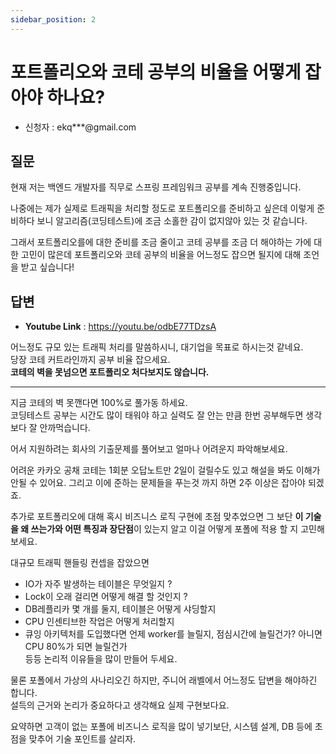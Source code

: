 ```yaml
---
sidebar_position: 2
---
```


# 포트폴리오와 코테 공부의 비율을 어떻게 잡아야 하나요?

<head>
  <meta name="keywords" content="개발자 취업, 포트폴리오, 코테 공부, 개발자 현실, 프론트 개발자, 프론트엔드 백엔드 차이"/>
</head>

- 신청자 : ekq***@gmail.com


## 질문  

현재 저는 백엔드 개발자를 직무로 스프링 프레임워크 공부를 계속 진행중입니다.   

나중에는 제가 실제로 트래픽을 처리할 정도로 포트폴리오를 준비하고 싶은데 이렇게 준비하다 보니 알고리즘(코딩테스트)에 조금 소홀한 감이 없지않아 있는 것 같습니다.   

그래서 포트폴리오를에 대한 준비를 조금 줄이고 코테 공부를 조금 더 해야하는 가에 대한 고민이 많은데 포트폴리오와 코테 공부의 비율을 어느정도 잡으면 될지에 대해 조언을 받고 싶습니다!

## 답변

- **Youtube Link** : https://youtu.be/odbE77TDzsA


어느정도 규모 있는 트래픽 처리를 말씀하시니, 대기업을 목표로 하시는것 같네요.  
당장 코테 커트라인까지 공부 비율 잡으세요.   
**코테의 벽을 못넘으면 포트폴리오 처다보지도 않습니다.**  

---

지금 코테의 벽 못깬다면 100%로 풀가동 하세요.   
코딩테스트 공부는 시간도 많이 태워야 하고 실력도 잘 안는 만큼 한번 공부해두면 생각보다 잘 안까먹습니다.  

어서 지원하려는 회사의 기출문제를 풀어보고 얼마나 어려운지 파악해보세요.   

어려운 카카오 공채 코테는 1회분 오답노트만 2일이 걸릴수도 있고 해설을 봐도 이해가 안될 수 있어요. 그리고 이에 준하는 문제들을 푸는것 까지 하면 2주 이상은 잡아야 되겠죠.  

추가로 포트폴리오에 대해 혹시 비즈니스 로직 구현에 초점 맞추었으면 그 보단 **이 기술을 왜 쓰는가와 어떤 특징과 장단점**이 있는지 알고 이걸 어떻게 포폴에 적용 할 지 고민해 보세요. 

대규모 트래픽 핸들링 컨셉을 잡았으면 
- IO가 자주 발생하는 테이블은 무엇일지 ? 
- Lock이 오래 걸리면 어떻게 해결 할 것인지 ? 
- DB레플리카 몇 개를 둘지, 테이블은 어떻게 샤딩할지  
- CPU 인센티브한 작업은 어떻게 처리할지
- 큐잉 아키텍처를 도입했다면 언제 worker를 늘릴지, 점심시간에 늘릴건가? 아니면 CPU 80%가 되면 늘릴건가   
등등 논리적 이유들을 많이 만들어 두세요.   

물론 포폴에서 가상의 사나리오긴 하지만, 주니어 래벨에서 어느정도 답변을 해야하긴 합니다.    
설득의 근거와 논리가 중요하다고 생각해요 실제 구현보다요.    

요약하면 고객이 없는 포폴에 비즈니스 로직을 많이 넣기보단, 시스템 설계, DB 등에 초점을 맞추어 기술 포인트를 살리자.